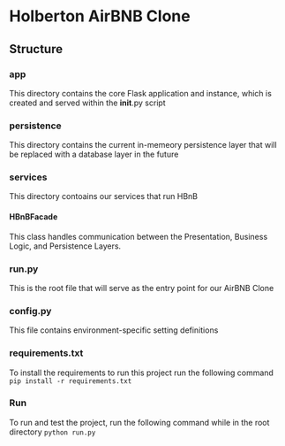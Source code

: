 # Holberton AirBNB Clone

## Structure

### app
This directory contains the core Flask application and instance, which is created and served within the __init__.py script

### persistence
This directory contains the current in-memeory persistence layer that will be replaced with a database layer in the future

### services
This directory contoains our services that run HBnB
#### HBnBFacade
This class handles communication between the Presentation, Business Logic, and Persistence Layers.

### run.py
This is the root file that will serve as the entry point for our AirBNB Clone

### config.py
This file contains environment-specific setting definitions

### requirements.txt
To install the requirements to run this project run the following command
`pip install -r requirements.txt`

### Run
To run and test the project, run the following command while in the root directory
`python run.py`
